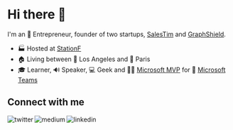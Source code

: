# Hi there 👋

I'm an 🚀 Entrepreneur, founder of two startups, [SalesTim](https://www.linkedin.com/company/salestim) and [GraphShield](https://www.linkedin.com/company/graphshield).
- 🏭 Hosted at [StationF](https://stationf.co/)
- 🏠 Living between 🌴 Los Angeles and 🥖 Paris
- 🎓 Learner, 🔊 Speaker, 💻 Geek and 🐱‍👤 [Microsoft MVP](https://mvp.microsoft.com/en-us/PublicProfile/4040054) for 💬 [Microsoft Teams](https://www.microsoft.com/en/microsoft-365/microsoft-teams/group-chat-software)

## Connect with me

[<img align="left" alt="twitter" src="https://img.shields.io/badge/twitter-%231DA1F2.svg?&style=for-the-badge&logo=twitter&logoColor=white" />](https://twitter.com/guillaumemeyer)
[<img align="left" alt="medium" src="https://img.shields.io/badge/medium-%2312100E.svg?&style=for-the-badge&logo=medium&logoColor=white" />](https://guillaumemeyer.medium.com/)
[<img align="left" alt="linkedin" src="https://img.shields.io/badge/linkedin-%230077B5.svg?&style=for-the-badge&logo=linkedin&logoColor=white" />](https://www.linkedin.com/in/guillaumemeyer)
